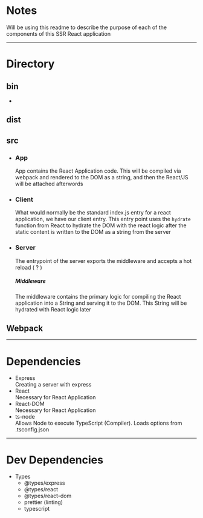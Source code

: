 # Notes
  Will be using this readme to describe the purpose of each of the components
  of this SSR React application
***
# Directory
## bin
- 
## dist
## src
- ### App
    App contains the React Application code. This will be compiled via webpack and rendered to the DOM
    as a string, and then the React/JS will be attached afterwords
- ### Client
    What would normally be the standard index.js entry for a react application, we have our client entry.
    This entry point uses the <code>hydrate</code> function from React to hydrate the DOM with the react
    logic after the static content is written to the DOM as a string from the server
- ### Server
    The entrypoint of the server exports the middleware and accepts a hot reload ( ? )
    ##### Middleware
    The middleware contains the primary logic for compiling the React application into a String and serving
    it to the DOM. This String will be hydrated with React logic later
## Webpack
***
# Dependencies
- Express  
  Creating a server with express
- React  
  Necessary for React Application
- React-DOM  
  Necessary for React Application
- ts-node  
  Allows Node to execute TypeScript (Compiler). Loads options from .tsconfig.json
***
# Dev Dependencies
- Types
  - @types/express
  - @types/react
  - @types/react-dom
  - prettier (linting)
  - typescript 